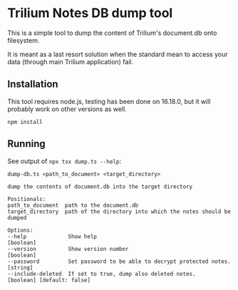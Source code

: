 # Trilium Notes DB dump tool

This is a simple tool to dump the content of Trilium's document.db onto filesystem.

It is meant as a last resort solution when the standard mean to access your data (through main Trilium application) fail.

## Installation

This tool requires node.js, testing has been done on 16.18.0, but it will probably work on other versions as well.

```
npm install
```

## Running

See output of `npx tsx dump.ts --help`:

```
dump-db.ts <path_to_document> <target_directory>

dump the contents of document.db into the target directory

Positionals:
path_to_document  path to the document.db
target_directory  path of the directory into which the notes should be dumped

Options:
--help             Show help                                         [boolean]
--version          Show version number                               [boolean]
--password         Set password to be able to decrypt protected notes.[string]
--include-deleted  If set to true, dump also deleted notes.
[boolean] [default: false]
```
